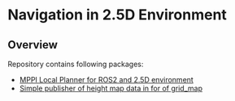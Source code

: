 # Navigation in 2.5D Environment 

## Overview

Repository contains following packages:
  * [MPPI Local Planner for ROS2 and 2.5D environment](/mppic/)
  * [Simple publisher of height map data in for of grid_map](/grid_map_publisher/)

